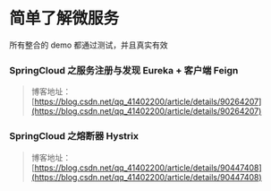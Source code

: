 # 简单了解微服务

所有整合的 demo 都通过测试，并且真实有效

### SpringCloud 之服务注册与发现 Eureka + 客户端 Feign
> 博客地址：[https://blog.csdn.net/qq_41402200/article/details/90264207](https://blog.csdn.net/qq_41402200/article/details/90264207)

### SpringCloud 之熔断器 Hystrix
> 博客地址：[https://blog.csdn.net/qq_41402200/article/details/90447408](https://blog.csdn.net/qq_41402200/article/details/90447408)
